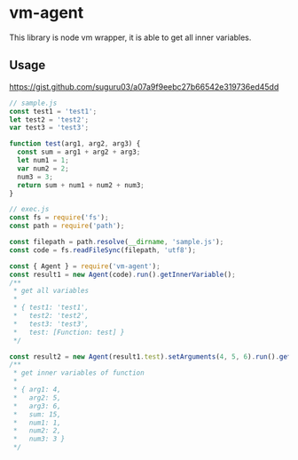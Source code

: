 # vm-agent

This library is node vm wrapper, it is able to get all inner variables.

## Usage

https://gist.github.com/suguru03/a07a9f9eebc27b66542e319736ed45dd

```js
// sample.js
const test1 = 'test1';
let test2 = 'test2';
var test3 = 'test3';

function test(arg1, arg2, arg3) {
  const sum = arg1 + arg2 + arg3;
  let num1 = 1;
  var num2 = 2;
  num3 = 3;
  return sum + num1 + num2 + num3;
}
```

```js
// exec.js
const fs = require('fs');
const path = require('path');

const filepath = path.resolve(__dirname, 'sample.js');
const code = fs.readFileSync(filepath, 'utf8');

const { Agent } = require('vm-agent');
const result1 = new Agent(code).run().getInnerVariable();
/**
 * get all variables
 *
 * { test1: 'test1',
 *   test2: 'test2',
 *   test3: 'test3',
 *   test: [Function: test] }
 */

const result2 = new Agent(result1.test).setArguments(4, 5, 6).run().getInnerVariable();
/**
 * get inner variables of function
 *
 * { arg1: 4,
 *   arg2: 5,
 *   arg3: 6,
 *   sum: 15,
 *   num1: 1,
 *   num2: 2,
 *   num3: 3 }
 */
```

